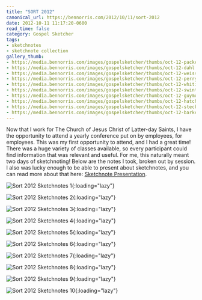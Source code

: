 ```yaml
---
title: "SORT 2012"
canonical_url: https://bennorris.com/2012/10/11/sort-2012
date: 2012-10-11 11:17:20-0600
read_time: false
category: Gospel Sketcher
tags:
- sketchnotes
- sketchnote collection
gallery_thumb:
- https://media.bennorris.com/images/gospelsketcher/thumbs/oct-12-packer.jpg
- https://media.bennorris.com/images/gospelsketcher/thumbs/oct-12-dahl.jpg
- https://media.bennorris.com/images/gospelsketcher/thumbs/oct-12-weiss.jpg
- https://media.bennorris.com/images/gospelsketcher/thumbs/oct-12-perry.jpg
- https://media.bennorris.com/images/gospelsketcher/thumbs/oct-12-whiting.jpg
- https://media.bennorris.com/images/gospelsketcher/thumbs/oct-12-swinton.jpg
- https://media.bennorris.com/images/gospelsketcher/thumbs/oct-12-guymon.jpg
- https://media.bennorris.com/images/gospelsketcher/thumbs/oct-12-hatch.jpg
- https://media.bennorris.com/images/gospelsketcher/thumbs/oct-12-steckler.jpg
- https://media.bennorris.com/images/gospelsketcher/thumbs/oct-12-barker.jpg
---
```


Now that I work for The Church of Jesus Christ of Latter-day Saints, I have the opportunity to attend a yearly conference put on by employees, for employees. This was my first opportunity to attend, and I had a great time! There was a huge variety of classes available, so every participant could find information that was relevant and useful. For me, this naturally meant two days of sketchnoting! Below are the notes I took, broken out by session. I also was lucky enough to be able to present about sketchnotes, and you can read more about that here: <a href="https://bennorris.com/2012/10/11/sketchnote-presentation-oct" title="Sketchnote Presentation Oct 2012">Sketchnote Presentation</a>.

![Sort 2012 Sketchnotes 1](https://media.bennorris.com/images/gospelsketcher/sort-2012/oct-12-packer.jpg){:loading="lazy"}

![Sort 2012 Sketchnotes 2](https://media.bennorris.com/images/gospelsketcher/sort-2012/oct-12-dahl.jpg){:loading="lazy"}

![Sort 2012 Sketchnotes 3](https://media.bennorris.com/images/gospelsketcher/sort-2012/oct-12-weiss.jpg){:loading="lazy"}

![Sort 2012 Sketchnotes 4](https://media.bennorris.com/images/gospelsketcher/sort-2012/oct-12-perry.jpg){:loading="lazy"}

![Sort 2012 Sketchnotes 5](https://media.bennorris.com/images/gospelsketcher/sort-2012/oct-12-whiting.jpg){:loading="lazy"}

![Sort 2012 Sketchnotes 6](https://media.bennorris.com/images/gospelsketcher/sort-2012/oct-12-swinton.jpg){:loading="lazy"}

![Sort 2012 Sketchnotes 7](https://media.bennorris.com/images/gospelsketcher/sort-2012/oct-12-guymon.jpg){:loading="lazy"}

![Sort 2012 Sketchnotes 8](https://media.bennorris.com/images/gospelsketcher/sort-2012/oct-12-hatch.jpg){:loading="lazy"}

![Sort 2012 Sketchnotes 9](https://media.bennorris.com/images/gospelsketcher/sort-2012/oct-12-steckler.jpg){:loading="lazy"}

![Sort 2012 Sketchnotes 10](https://media.bennorris.com/images/gospelsketcher/sort-2012/oct-12-barker.jpg){:loading="lazy"}
